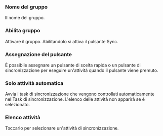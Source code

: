 ### Nome del gruppo

Il nome del gruppo.

### Abilita gruppo

Attivare il gruppo. Abilitandolo si attiva il pulsante Sync.

### Assegnazione del pulsante

È possibile assegnare un pulsante di scelta rapida o un pulsante di sincronizzazione per eseguire un'attività quando il pulsante viene premuto.

### Solo attività automatica

Avvia i task di sincronizzazione che vengono controllati automaticamente nel Task di sincronizzazione. L'elenco delle attività non apparirà se è selezionato.

### Elenco attività

Toccarlo per selezionare un'attività di sincronizzazione.